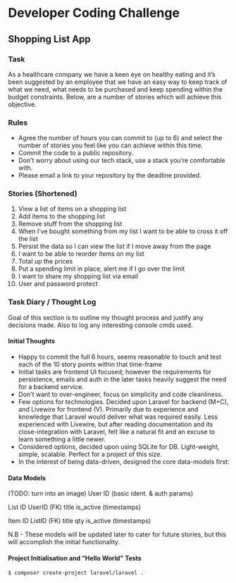 # Developer Coding Challenge

## Shopping List App

### Task

As a healthcare company we have a keen eye on healthy eating and it’s been suggested by an employee that we have an easy way to keep track of what we need, what needs to be purchased and keep spending within the budget constraints. Below, are a number of stories which will achieve this objective.

### Rules

-   Agree the number of hours you can commit to (up to 6) and select the number of stories you feel like you can achieve within this time.
-   Commit the code to a public repository.
-   Don’t worry about using our tech stack, use a stack you’re comfortable with.
-   Please email a link to your repository by the deadline provided.

### Stories (Shortened)

1. View a list of items on a shopping list
2. Add items to the shopping list
3. Remove stuff from the shopping list
4. When I’ve bought something from my list I want to be able to cross it off the list
5. Persist the data so I can view the list if I move away from the page
6. I want to be able to reorder items on my list
7. Total up the prices
8. Put a spending limit in place, alert me if I go over the limit
9. I want to share my shopping list via email
10. User and password protect

### Task Diary / Thought Log

Goal of this section is to outline my thought process and justify any decisions made. Also to log any interesting console cmds used.

#### Initial Thoughts

-   Happy to commit the full 6 hours, seems reasonable to touch and test each of the 10 story points within that time-frame
-   Initial tasks are frontend UI focused; however the requirements for persistence, emails and auth in the later tasks heavily suggest the need for a backend service.
-   Don't want to over-engineer, focus on simplicity and code cleanliness.
-   Few options for technologies. Decided upon Laravel for backend (M+C), and Livewire for frontend (V). Primarily due to experience and knowledge that Laravel would deliver what was required easily. Less experienced with Livewire, but after reading documentation and its close-integration with Laravel, felt like a natural fit and an excuse to learn something a little newer.
-   Considered options, decided upon using SQLite for DB. Light-weight, simple, scalable. Perfect for a project of this size.
-   In the interest of being data-driven, designed the core data-models first:

#### Data Models

(TODO: turn into an image)
User
ID
(basic ident. & auth params)

List
ID
UserID (FK)
title
is_active
(timestamps)

Item
ID
ListID (FK)
title
qty
is_active
(timestamps)

N.B - These models will be updated later to cater for future stories, but this will accomplish the initial functionality.

#### Project Initialisation and "Hello World" Tests

```
$ composer create-project laravel/laravel .
```
